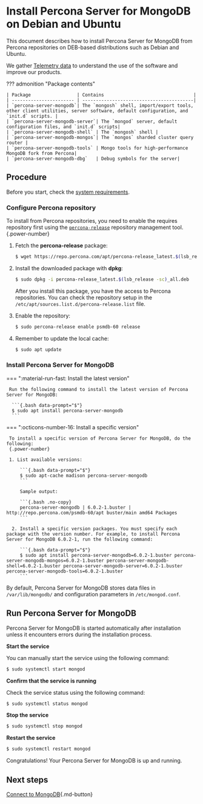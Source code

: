 # Install Percona Server for MongoDB on Debian and Ubuntu

This document describes how to install Percona Server for MongoDB from Percona repositories on DEB-based distributions such as Debian and Ubuntu. 

We gather [Telemetry data](../telemetry.md) to understand the use of the software and improve our products.

??? admonition "Package contents"

    | Package                 | Contains                                 |
    | ----------------------- | -----------------------------------------|
    | `percona-server-mongodb`| The `mongosh` shell, import/export tools, other client utilities, server software, default configuration, and `init.d` scripts. |
    | `percona-server-mongodb-server`| The `mongod` server, default configuration files, and `init.d` scripts|
    | `percona-server-mongodb-shell` | The `mongosh` shell |
    | `percona-server-mongodb-mongos`| The `mongos` sharded cluster query router |
    | `percona-server-mongodb-tools` | Mongo tools for high-performance MongoDB fork from Percona|
    | `percona-server-mongodb-dbg`   | Debug symbols for the server|

## Procedure

Before you start, check the [system requirements](system-requirements.md).

### Configure Percona repository

To install from Percona repositories, you need to enable the requires repository first using the [`percona-release`](https://docs.percona.com/percona-software-repositories/index.html) repository management tool.
{.power-number}

1. Fetch the **percona-release** package:
    
    ```{.bash data-prompt="$"}
    $ wget https://repo.percona.com/apt/percona-release_latest.$(lsb_release -sc)_all.deb
    ```

2. Install the downloaded package with **dpkg**:

    ```{.bash data-prompt="$"}
    $ sudo dpkg -i percona-release_latest.$(lsb_release -sc)_all.deb
    ```

    After you install this package, you have the access to Percona repositories. You
    can check the repository setup in the `/etc/apt/sources.list.d/percona-release.list` file.


3. Enable the repository:

    ```{.bash data-prompt="$"}
    $ sudo percona-release enable psmdb-60 release
    ```

4. Remember to update the local cache:

    ```{.bash data-prompt="$"}
    $ sudo apt update
    ```

### Install Percona Server for MongoDB

=== ":material-run-fast: Install the latest version"

     Run the following command to install the latest version of Percona Server for MongoDB:

      ```{.bash data-prompt="$"}
      $ sudo apt install percona-server-mongodb
      ```

=== ":octicons-number-16: Install a specific version"

     To install a specific version of Percona Server for MongoDB, do the following:
     {.power-number}

     1. List available versions:

         ```{.bash data-prompt="$"}
         $ sudo apt-cache madison percona-server-mongodb
         ```

         Sample output:

         ```{.bash .no-copy}
         percona-server-mongodb | 6.0.2-1.buster | http://repo.percona.com/psmdb-60/apt buster/main amd64 Packages
         ```

      2. Install a specific version packages. You must specify each package with the version number. For example, to install Percona Server for MongoDB 6.0.2-1, run the following command:

         ```{.bash data-prompt="$"}
         $ sudo apt install percona-server-mongodb=6.0.2-1.buster percona-server-mongodb-mongos=6.0.2-1.buster percona-server-mongodb-shell=6.0.2-1.buster percona-server-mongodb-server=6.0.2-1.buster percona-server-mongodb-tools=6.0.2-1.buster
         ```

By default, Percona Server for MongoDB stores data files in `/var/lib/mongodb/`
and configuration parameters in `/etc/mongod.conf`.

## Run Percona Server for MongoDB

Percona Server for MongoDB is started automatically after installation unless it encounters errors during the installation process.

**Start the service**

You can manually start the service using the following command:

```{.bash data-prompt="$"}
$ sudo systemctl start mongod
```

**Confirm that the service is running**

Check the service status using the following command:

```{.bash data-prompt="$"}
$ sudo systemctl status mongod
```

**Stop the service**

```{.bash data-prompt="$"}
$ sudo systemctl stop mongod
```

**Restart the service**

```{.bash data-prompt="$"}
$ sudo systemctl restart mongod
```

Congratulations! Your Percona Server for MongoDB is up and running. 

## Next steps

[Connect to MongoDB](../connect.md){.md-button}